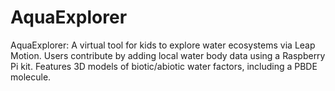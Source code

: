 # AquaExplorer
AquaExplorer: A virtual tool for kids to explore water ecosystems via Leap Motion. Users contribute by adding local water body data using a Raspberry Pi kit. Features 3D models of biotic/abiotic water factors, including a PBDE molecule.
